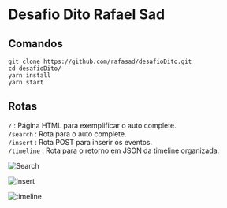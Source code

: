 # Desafio Dito Rafael Sad


<h2>Comandos</h2>

`git clone https://github.com/rafasad/desafioDito.git` <br/>
`cd desafioDito/` <br/>
`yarn install` <br/>
`yarn start` <br/>

<h2>Rotas</h2>

<code>/</code> : Página HTML para exemplificar o auto complete.<br/>
<code>/search</code> : Rota para o auto complete. <br/>
<code>/insert</code> : Rota POST para inserir os eventos. <br/>
<code>/timeline</code> : Rota para o retorno em JSON da timeline organizada.

![Search](https://user-images.githubusercontent.com/8294278/67683888-1420ae80-f98a-11e9-8c73-61210fbb0743.png)

![Insert](https://user-images.githubusercontent.com/8294278/67683927-2995d880-f98a-11e9-82ae-c985332bd222.png)

![timeline](https://user-images.githubusercontent.com/8294278/67683945-3286aa00-f98a-11e9-9b0a-7eb08105b615.png)
